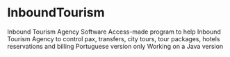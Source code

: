 # InboundTourism
Inbound Tourism Agency Software
Access-made program to help Inbound Tourism Agency to control pax, transfers, city tours, tour packages, hotels reservations and billing
Portuguese version only
Working on a Java version
